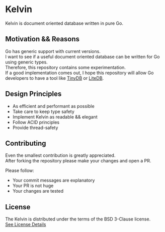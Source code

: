 # Kelvin
Kelvin is document oriented database written in pure Go.

## Motivation && Reasons
Go has generic support with current versions. \
I want to see if a useful document oriented database can be written for Go using generic types. \
Therefore, this repository contains some experimentation. \
If a good implementation comes out, I hope this repository will allow Go developers to have a tool like [TinyDB](https://github.com/msiemens/tinydb) or [LiteDB](https://github.com/mbdavid/LiteDB).

## Design Principles
- As efficient and performant as possible
- Take care to keep type safety
- Implement Kelvin as readable && elegant
- Follow ACID principles
- Provide thread-safety

## Contributing

Even the smallest contribution is greatly appreciated. \
After forking the repository please make your changes and open a PR.

Please follow:
- Your commit messages are explanatory
- Your PR is not huge
- Your changes are tested

## License
The Kelvin is distributed under the terms of the BSD 3-Clause license. <br>
[See License Details](LICENSE)
